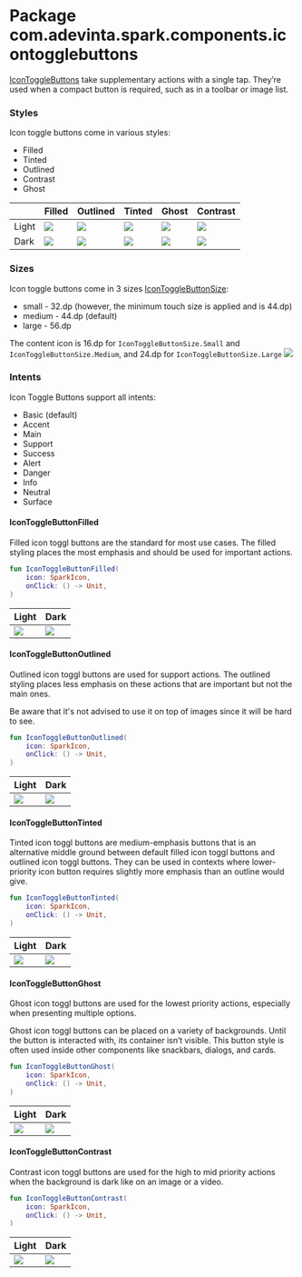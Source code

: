 # Package com.adevinta.spark.components.icontogglebuttons

[IconToggleButtons](https://spark.adevinta.com/1186e1705/p/2352e9-icon-button/b/32e1a2) take supplementary
actions with a single tap. They’re used when a compact button is required, such as in a toolbar or
image list.

### Styles

Icon toggle buttons come in various styles:

- Filled
- Tinted
- Outlined
- Contrast
- Ghost

|       | Filled                                                                                                                           | Outlined                                                                                                                           | Tinted                                                                                                                           | Ghost                                                                                                                           | Contrast                                                                                                                           |
|-------|----------------------------------------------------------------------------------------------------------------------------------|------------------------------------------------------------------------------------------------------------------------------------|----------------------------------------------------------------------------------------------------------------------------------|---------------------------------------------------------------------------------------------------------------------------------|------------------------------------------------------------------------------------------------------------------------------------|
| Light | ![](../../images/com.adevinta.spark_PreviewScreenshotTests_preview_tests_icontogglebutton_icontogglebuttonfilledsmall_light.png) | ![](../../images/com.adevinta.spark_PreviewScreenshotTests_preview_tests_icontogglebutton_icontogglebuttonoutlinedsmall_light.png) | ![](../../images/com.adevinta.spark_PreviewScreenshotTests_preview_tests_icontogglebutton_icontogglebuttontintedsmall_light.png) | ![](../../images/com.adevinta.spark_PreviewScreenshotTests_preview_tests_icontogglebutton_icontogglebuttonghostsmall_light.png) | ![](../../images/com.adevinta.spark_PreviewScreenshotTests_preview_tests_icontogglebutton_icontogglebuttoncontrastsmall_light.png) |
| Dark  | ![](../../images/com.adevinta.spark_PreviewScreenshotTests_preview_tests_icontogglebutton_icontogglebuttonfilledsmall_dark.png)  | ![](../../images/com.adevinta.spark_PreviewScreenshotTests_preview_tests_icontogglebutton_icontogglebuttonoutlinedsmall_dark.png)  | ![](../../images/com.adevinta.spark_PreviewScreenshotTests_preview_tests_icontogglebutton_icontogglebuttontintedsmall_dark.png)  | ![](../../images/com.adevinta.spark_PreviewScreenshotTests_preview_tests_icontogglebutton_icontogglebuttonghostsmall_dark.png)  | ![](../../images/com.adevinta.spark_PreviewScreenshotTests_preview_tests_icontogglebutton_icontogglebuttoncontrastsmall_dark.png)  |

### Sizes

Icon toggle buttons come in 3 sizes [IconToggleButtonSize](IconToggleButtonSize.kt):

- small - 32.dp (however, the minimum touch size is applied and is 44.dp)
- medium - 44.dp (default)
- large - 56.dp

The content icon is 16.dp for `IconToggleButtonSize.Small` and `IconToggleButtonSize.Medium`, and 24.dp
for `IconToggleButtonSize.Large`
![](../../images/com.adevinta.spark_PreviewScreenshotTests_preview_tests_icontogglebuttons_icontogglebuttons_light.png)

### Intents

Icon Toggle Buttons support all intents:
- Basic (default)
- Accent
- Main
- Support
- Success
- Alert
- Danger
- Info
- Neutral
- Surface

#### IconToggleButtonFilled

Filled icon toggl buttons are the standard for most use cases. The filled styling places the most
emphasis and should be used for important actions.

```kotlin
fun IconToggleButtonFilled(
    icon: SparkIcon,
    onClick: () -> Unit,
)
```

| Light                                                                                                                  | Dark                                                                                                                  |
|------------------------------------------------------------------------------------------------------------------------|-----------------------------------------------------------------------------------------------------------------------|
| ![](../../images/com.adevinta.spark_PreviewScreenshotTests_preview_tests_icontogglebutton_icontogglebuttonfilledsmall_light.png) | ![](../../images/com.adevinta.spark_PreviewScreenshotTests_preview_tests_icontogglebutton_icontogglebuttonfilledsmall_dark.png) |

#### IconToggleButtonOutlined

Outlined icon toggl buttons are used for support actions. The outlined styling places less emphasis on these
actions that are important but not the main ones.

Be aware that it's not advised to use it on top of images since it will be hard to see.

```kotlin
fun IconToggleButtonOutlined(
    icon: SparkIcon,
    onClick: () -> Unit,
)
```

| Light                                                                                                                    | Dark                                                                                                                    |
|--------------------------------------------------------------------------------------------------------------------------|-------------------------------------------------------------------------------------------------------------------------|
| ![](../../images/com.adevinta.spark_PreviewScreenshotTests_preview_tests_icontogglebutton_icontogglebuttonoutlinedsmall_light.png) | ![](../../images/com.adevinta.spark_PreviewScreenshotTests_preview_tests_icontogglebutton_icontogglebuttonoutlinedsmall_dark.png) |

#### IconToggleButtonTinted

Tinted icon toggl buttons are medium-emphasis buttons that is an alternative middle ground between
default filled icon toggl buttons and outlined icon toggl buttons. They can be used in contexts where lower-priority
icon button requires slightly more emphasis than an outline would give.

```kotlin
fun IconToggleButtonTinted(
    icon: SparkIcon,
    onClick: () -> Unit,
)
```

| Light                                                                                                                  | Dark                                                                                                                  |
|------------------------------------------------------------------------------------------------------------------------|-----------------------------------------------------------------------------------------------------------------------|
| ![](../../images/com.adevinta.spark_PreviewScreenshotTests_preview_tests_icontogglebutton_icontogglebuttontintedsmall_light.png) | ![](../../images/com.adevinta.spark_PreviewScreenshotTests_preview_tests_icontogglebutton_icontogglebuttontintedsmall_dark.png) |

#### IconToggleButtonGhost

Ghost icon toggl buttons are used for the lowest priority actions, especially when presenting multiple options.

Ghost icon toggl buttons can be placed on a variety of backgrounds. Until the button is interacted with, its
container isn’t visible.
This button style is often used inside other components like snackbars, dialogs, and cards.

```kotlin
fun IconToggleButtonGhost(
    icon: SparkIcon,
    onClick: () -> Unit,
)
```

| Light                                                                                                                 | Dark                                                                                                                 |
|-----------------------------------------------------------------------------------------------------------------------|----------------------------------------------------------------------------------------------------------------------|
| ![](../../images/com.adevinta.spark_PreviewScreenshotTests_preview_tests_icontogglebutton_icontogglebuttonghostsmall_light.png) | ![](../../images/com.adevinta.spark_PreviewScreenshotTests_preview_tests_icontogglebutton_icontogglebuttonghostsmall_dark.png) |

#### IconToggleButtonContrast

Contrast icon toggl buttons are used for the high to mid priority actions when the background is dark like on
an image or a video.

```kotlin
fun IconToggleButtonContrast(
    icon: SparkIcon,
    onClick: () -> Unit,
)
```

| Light                                                                                                                    | Dark                                                                                                                    |
|--------------------------------------------------------------------------------------------------------------------------|-------------------------------------------------------------------------------------------------------------------------|
| ![](../../images/com.adevinta.spark_PreviewScreenshotTests_preview_tests_icontogglebutton_icontogglebuttoncontrastsmall_light.png) | ![](../../images/com.adevinta.spark_PreviewScreenshotTests_preview_tests_icontogglebutton_icontogglebuttoncontrastsmall_dark.png) |
